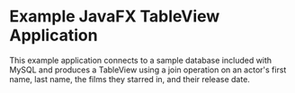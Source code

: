 # Example JavaFX TableView Application

This example application connects to a sample database included with MySQL and produces a TableView using 
a join operation on an actor's first name, last name, the films they starred in, and their release date.  